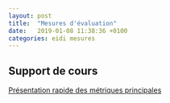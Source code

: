 ```yaml
---
layout: post
title:  "Mesures d'évaluation"
date:   2019-01-08 11:38:36 +0100
categories: eidi mesures
---
```


## Support de cours

[Présentation rapide des métriques principales](https://sophierosset.github.io/docs/1718/eidi-mesures-eval.pdf)
